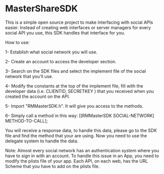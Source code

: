 MasterShareSDK
==============

This is a simple open source project to make interfacing with social APIs easier. 
Instead of creating web interfaces or server managers for every social API you use, this SDK handles that interface for you.


How to use:

1- Establish what social network you will use.

2- Create an account to access the developer section.

3- Search on the SDK files and select the implement file of the social network that you'll use.

4- Modify the constants at the top of the implement file, fill with the developer data (i.e. CLIENTID, SECRETKEY ) 
that you received when you created the account on the API.

5- Import "RMMasterSDK.h". It will give you access to the methods.

6- Simply call a method in this way: [[RMMasterSDK SOCIAL-NETWORK] METHOD-TO-CALL];

You will receive a response data, to handle this data, please go to the SDK file and find the method that your are using. 
Now you need to use the delegate system to handle the data.


Note: Almost every social network has an authentication system where you have to sign in with an account.
To handle this issue in an App, you need to modify the plists file of your app. Each API, on each web, has the URL Scheme that you
have to add on the plists file.
